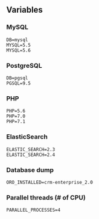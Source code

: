 ## Variables

### MySQL

```
DB=mysql
MYSQL=5.5
MYSQL=5.6
```

### PostgreSQL

```
DB=pgsql
PGSQL=9.5
```

### PHP

```
PHP=5.6
PHP=7.0
PHP=7.1
```

### ElasticSearch

```
ELASTIC_SEARCH=2.3
ELASTIC_SEARCH=2.4
```

### Database dump

```
ORO_INSTALLED=crm-enterprise_2.0
```

### Parallel threads (# of CPU)

```
PARALLEL_PROCESSES=4
```
